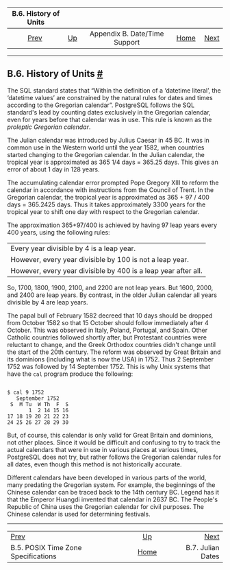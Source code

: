 <!--?xml version="1.0" encoding="UTF-8" standalone="no"?-->

|                               B.6. History of Units                               |                                                              |                               |                                                       |                                                         |
| :-------------------------------------------------------------------------------: | :----------------------------------------------------------- | :---------------------------: | ----------------------------------------------------: | ------------------------------------------------------: |
| [Prev](datetime-posix-timezone-specs.html "B.5. POSIX Time Zone Specifications")  | [Up](datetime-appendix.html "Appendix B. Date/Time Support") | Appendix B. Date/Time Support | [Home](index.html "PostgreSQL 17devel Documentation") |  [Next](datetime-julian-dates.html "B.7. Julian Dates") |

***

## B.6. History of Units [#](#DATETIME-UNITS-HISTORY)

[]()

The SQL standard states that “Within the definition of a ‘datetime literal’, the ‘datetime values’ are constrained by the natural rules for dates and times according to the Gregorian calendar”. PostgreSQL follows the SQL standard's lead by counting dates exclusively in the Gregorian calendar, even for years before that calendar was in use. This rule is known as the *proleptic Gregorian calendar*.

The Julian calendar was introduced by Julius Caesar in 45 BC. It was in common use in the Western world until the year 1582, when countries started changing to the Gregorian calendar. In the Julian calendar, the tropical year is approximated as 365 1/4 days = 365.25 days. This gives an error of about 1 day in 128 years.

The accumulating calendar error prompted Pope Gregory XIII to reform the calendar in accordance with instructions from the Council of Trent. In the Gregorian calendar, the tropical year is approximated as 365 + 97 / 400 days = 365.2425 days. Thus it takes approximately 3300 years for the tropical year to shift one day with respect to the Gregorian calendar.

The approximation 365+97/400 is achieved by having 97 leap years every 400 years, using the following rules:

|                                                                |
| -------------------------------------------------------------- |
| Every year divisible by 4 is a leap year.                      |
| However, every year divisible by 100 is not a leap year.       |
| However, every year divisible by 400 is a leap year after all. |

So, 1700, 1800, 1900, 2100, and 2200 are not leap years. But 1600, 2000, and 2400 are leap years. By contrast, in the older Julian calendar all years divisible by 4 are leap years.

The papal bull of February 1582 decreed that 10 days should be dropped from October 1582 so that 15 October should follow immediately after 4 October. This was observed in Italy, Poland, Portugal, and Spain. Other Catholic countries followed shortly after, but Protestant countries were reluctant to change, and the Greek Orthodox countries didn't change until the start of the 20th century. The reform was observed by Great Britain and its dominions (including what is now the USA) in 1752. Thus 2 September 1752 was followed by 14 September 1752. This is why Unix systems that have the `cal` program produce the following:

```

$ cal 9 1752
   September 1752
 S  M Tu  W Th  F  S
       1  2 14 15 16
17 18 19 20 21 22 23
24 25 26 27 28 29 30
```

But, of course, this calendar is only valid for Great Britain and dominions, not other places. Since it would be difficult and confusing to try to track the actual calendars that were in use in various places at various times, PostgreSQL does not try, but rather follows the Gregorian calendar rules for all dates, even though this method is not historically accurate.

Different calendars have been developed in various parts of the world, many predating the Gregorian system. For example, the beginnings of the Chinese calendar can be traced back to the 14th century BC. Legend has it that the Emperor Huangdi invented that calendar in 2637 BC. The People's Republic of China uses the Gregorian calendar for civil purposes. The Chinese calendar is used for determining festivals.

***

|                                                                                   |                                                              |                                                         |
| :-------------------------------------------------------------------------------- | :----------------------------------------------------------: | ------------------------------------------------------: |
| [Prev](datetime-posix-timezone-specs.html "B.5. POSIX Time Zone Specifications")  | [Up](datetime-appendix.html "Appendix B. Date/Time Support") |  [Next](datetime-julian-dates.html "B.7. Julian Dates") |
| B.5. POSIX Time Zone Specifications                                               |     [Home](index.html "PostgreSQL 17devel Documentation")    |                                       B.7. Julian Dates |
